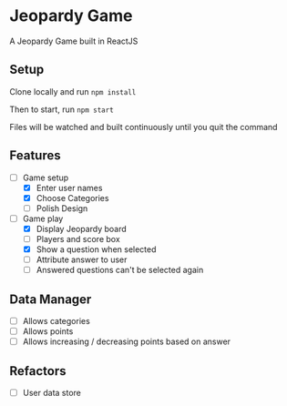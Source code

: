 # Jeopardy Game

A Jeopardy Game built in ReactJS

## Setup

Clone locally and run `npm install`

Then to start, run `npm start`

Files will be watched and built continuously until you quit the command


## Features

- [ ] Game setup
  - [x] Enter user names
  - [x] Choose Categories
  - [ ] Polish Design
- [ ] Game play
  - [x] Display Jeopardy board
  - [ ] Players and score box
  - [x] Show a question when selected
  - [ ] Attribute answer to user
  - [ ] Answered questions can't be selected again

## Data Manager

- [ ] Allows categories
- [ ] Allows points
- [ ] Allows increasing / decreasing points based on answer

## Refactors

- [ ] User data store
